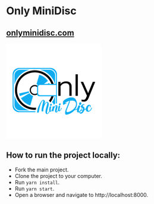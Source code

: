 # Only MiniDisc

## [onlyminidisc.com](https://onlyminidisc.com)


![Only MiniDisc logo](static/images/only-minidisc-logo-transparent.png)

## How to run the project locally:
- Fork the main project.
- Clone the project to your computer.
- Run `yarn install`.
- Run `yarn start`.
- Open a browser and navigate to http://localhost:8000.

